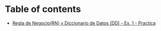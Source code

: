 # Table of contents

* [Regla de Negocio(RN) y Diccionario de Datos (DD) - Ex. 1 - Practica](README.md)
